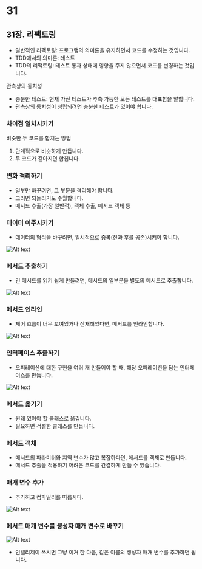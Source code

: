 # 31

## 31장. 리팩토링

- 일반적인 리팩토링: 프로그램의 의미론을 유지하면서 코드를 수정하는 것입니다.
- TDD에서의 의미론: 테스트
- TDD의 리팩토링: 테스트 통과 상태에 영향을 주지 않으면서 코드를 변경하는 것입니다.

관측상의 동치성

- 충분한 테스트: 현재 가진 테스트가 추측 가능한 모든 테스트를 대표함을 말합니다.
- 관측상의 동치성이 성립되려면 충분한 테스트가 있어야 합니다.

### 차이점 일치시키기

비슷한 두 코드를 합치는 방법

1. 단계적으로 비슷하게 만듭니다.
2. 두 코드가 같아지면 합칩니다.

### 변화 격리하기

- 일부만 바꾸려면, 그 부분을 격리해야 합니다.
- 그러면 되돌리기도 수월합니다.
- 메서드 추출(가장 일반적), 객체 추출, 메서드 객체 등

### 데이터 이주시키기

- 데이터의 형식을 바꾸려면, 일시적으로 중복(전과 후를 공존)시켜야 합니다.

![Alt text](image-5.png)

### 메서드 추출하기

- 긴 메서드를 읽기 쉽게 만들려면, 메서드의 일부분을 별도의 메서드로 추출합니다.

![Alt text](image-3.png)

### 메서드 인라인

- 제어 흐름이 너무 꼬여있거나 산재해있다면, 메서드를 인라인합니다.

![Alt text](image-1.png)

### 인터페이스 추출하기

- 오퍼레이션에 대한 구현을 여러 개 만들어야 할 때, 해당 오퍼레이션을 담는 인터페이스를 만듭니다.

![Alt text](image-2.png)

### 메서드 옮기기

- 원래 있어야 할 클래스로 옮깁니다.
- 필요하면 적절한 클래스를 만듭니다.

### 메서드 객체

- 메서드의 파라미터와 지역 변수가 많고 복잡하다면, 메서드를 객체로 만듭니다.
- 메서드 추출을 적용하기 어려운 코드를 간결하게 만들 수 있습니다.

### 매개 변수 추가

- 추가하고 컴파일러를 따릅시다.

![Alt text](image-4.png)

### 메서드 매개 변수를 생성자 매개 변수로 바꾸기

![Alt text](image.png)

- 인텔리제이 쓰시면 그냥 이거 한 다음, 같은 이름의 생성자 매개 변수를 추가하면 됩니다.
